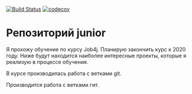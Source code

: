 [![Build Status](https://travis-ci.org/Istern22/junior.svg?branch=master)](https://travis-ci.org/Istern22/junior)
[![codecov](https://codecov.io/gh/Istern22/junior/branch/master/graph/badge.svg)](https://codecov.io/gh/Istern22/junior)

# Репозиторий junior

Я прохожу обучение по курсу Job4j. Планирую закончить курс к 2020 году.
Ниже будут находится наиболее интересные проекты, которые я реализую в процессе обучения.

В курсе производилась работа с ветками git.

Производится работа с ветками гит.

